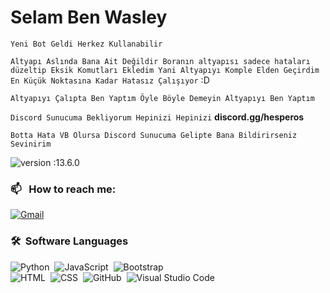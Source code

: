 # **Selam Ben Wasley**

`Yeni Bot Geldi Herkez Kullanabilir`

`Altyapı Aslında Bana Ait Değildir Boranın altyapısı sadece hataları düzeltip Eksik Komutları Ekledim Yani Altyapıyı Komple Elden Geçirdim En Küçük Noktasına Kadar Hatasız Çalışıyor` :D

`Altyapıyı Çalıpta Ben Yaptım Öyle Böyle Demeyin Altyapıyı Ben Yaptım`

`Discord Sunucuma Bekliyorum Hepinizi Hepinizi` **discord.gg/hesperos**

`Botta Hata VB Olursa Discord Sunucuma Gelipte Bana Bildirirseniz Sevinirim`

![version :13.6.0](https://img.shields.io/badge/version-13.6.0-informational) &nbsp;

### 📫 &nbsp; How to reach me:
<a href="https://discord.com/users/598974473374400512"><img alt="Gmail" src="https://img.shields.io/badge/Discord-2f3236?style=flat&logo=discord&logoColor=blue" /></a> &nbsp;

### 🛠 &nbsp;Software Languages
![Python](https://img.shields.io/badge/-Python-05122A?style=flat&logo=python)&nbsp;
![JavaScript](https://img.shields.io/badge/-JavaScript-05122A?style=flat&logo=javascript)&nbsp;
![Bootstrap](https://img.shields.io/badge/-Bootstrap-05122A?style=flat&logo=bootstrap&logoColor=563D7C)\
![HTML](https://img.shields.io/badge/-HTML-05122A?style=flat&logo=HTML5)&nbsp;
![CSS](https://img.shields.io/badge/-CSS-05122A?style=flat&logo=CSS3&logoColor=1572B6)&nbsp;
![GitHub](https://img.shields.io/badge/-GitHub-05122A?style=flat&logo=github)&nbsp;
![Visual Studio Code](https://img.shields.io/badge/-Visual%20Studio%20Code-05122A?style=flat&logo=visual-studio-code&logoColor=007ACC)&nbsp;

